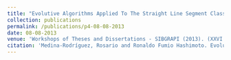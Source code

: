 ```yaml
---
title: "Evolutive Algorithms Applied To The Straight Line Segment Classifier"
collection: publications
permalink: /publications/p4-08-08-2013
date: 08-08-2013
venue: 'Workshops of Theses and Dissertations - SIBGRAPI (2013). (XXVI Conference on Graphics, Patterns and Images). Arequipa-Perú'
citation: 'Medina-Rodríguez, Rosario and Ronaldo Fumio Hashimoto. Evolutive Algorithms Applied To The Straight Line Segment Classifier. <i>Workshops of Theses and Dissertations -  (XXVI Conference on Graphics, Patterns and Images) SIBGRAPI </i> ,2013'
---
```

